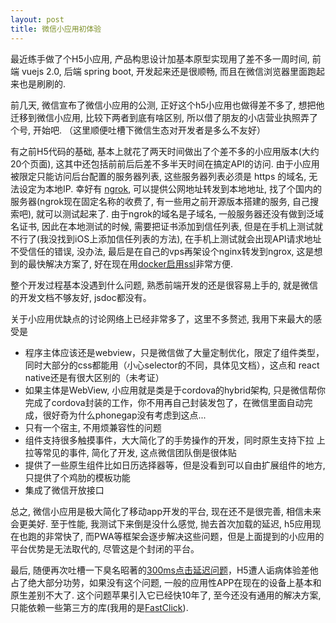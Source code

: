```yaml
---
layout: post
title: 微信小应用初体验
---
```

最近练手做了个H5小应用, 产品构思设计加基本原型实现用了差不多一周时间, 前端 vuejs 2.0, 后端 spring boot, 开发起来还是很顺畅, 而且在微信浏览器里面跑起来也是刷刷的.

前几天, 微信宣布了微信小应用的公测, 正好这个h5小应用也做得差不多了, 想把他迁移到微信小应用, 比较下两者到底有啥区别, 所以借了朋友的小店营业执照弄了个号, 开始吧. （这里顺便吐槽下微信生态对开发者是多么不友好）

有之前H5代码的基础, 基本上就花了两天时间做出了个差不多的小应用版本(大约20个页面), 这其中还包括前前后后差不多半天时间在搞定API的访问. 由于小应用被限定只能访问后台配置的服务器列表, 这些服务器列表必须是 https 的域名, 无法设定为本地IP. 幸好有 [ngrok](https://ngrok.com/), 可以提供公网地址转发到本地地址, 找了个国内的服务器(ngrok现在固定名称的收费了, 有一些用之前开源版本搭建的服务, 自己搜索吧), 就可以测试起来了. 由于ngrok的域名是子域名, 一般服务器还没有做到泛域名证书, 因此在本地测试的时候, 需要把证书添加到信任列表, 但是在手机上测试就不行了(我没找到iOS上添加信任列表的方法), 在手机上测试就会出现API请求地址不受信任的错误, 没办法, 最后是在自己的vps再架设个nginx转发到ngrox, 这是想到的最快解决方案了, 好在现在用[docker启用ssl](/docker-lets-encrypt/)非常方便.

整个开发过程基本没遇到什么问题, 熟悉前端开发的还是很容易上手的, 就是微信的开发文档不够友好, jsdoc都没有。

关于小应用优缺点的讨论网络上已经非常多了，这里不多赘述, 我用下来最大的感受是

- 程序主体应该还是webview，只是微信做了大量定制优化，限定了组件类型，同时大部分的css都能用（小心selector的不同，具体见文档），这点和 react native还是有很大区别的（未考证）
- 如果主体是WebView, 小应用就是类是于cordova的hybrid架构, 只是微信帮你完成了cordova封装的工作，你不用再自己封装发包了，在微信里面自动完成，很好奇为什么phonegap没有考虑到这点...
- 只有一个宿主, 不用烦兼容性的问题
- 组件支持很多触摸事件，大大简化了的手势操作的开发，同时原生支持下拉 上拉等常见的事件, 简化了开发, 这点微信团队倒是很体贴
- 提供了一些原生组件比如日历选择器等，但是没看到可以自由扩展组件的地方, 只提供了个鸡肋的模板功能
- 集成了微信开放接口

总之, 微信小应用是极大简化了移动app开发的平台, 现在还不是很完善, 相信未来会更美好. 至于性能, 我测试下来倒是没什么感觉, 抛去首次加载的延迟, h5应用现在也跑的非常快了, 而PWA等框架会逐步解决这些问题，但是上面提到的小应用的平台优势是无法取代的, 尽管这是个封闭的平台。

最后, 随便再次吐槽一下臭名昭著的[300ms点击延迟问题](https://thx.github.io/mobile/300ms-click-delay)，H5遭人诟病体验差他占了绝大部分功劳，如果没有这个问题, 一般的应用性APP在现在的设备上基本和原生差别不大了. 这个问题苹果引入它已经快10年了, 至今还没有通用的解决方案, 只能依赖一些第三方的库(我用的是[FastClick](https://github.com/ftlabs/fastclick)). 
